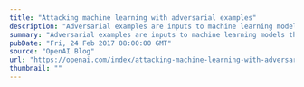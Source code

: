 ```yaml
---
title: "Attacking machine learning with adversarial examples"
description: "Adversarial examples are inputs to machine learning models that an attacker has intentionally designed to cause the model to make a mistake; they’re like optical illusions for machines. In this post we’ll show how adversarial examples work across different mediums, and will discuss why securing systems against them can be difficult."
summary: "Adversarial examples are inputs to machine learning models that an attacker has intentionally designed to cause the model to make a mistake; they’re like optical illusions for machines. In this post we’ll show how adversarial examples work across different mediums, and will discuss why securing systems against them can be difficult."
pubDate: "Fri, 24 Feb 2017 08:00:00 GMT"
source: "OpenAI Blog"
url: "https://openai.com/index/attacking-machine-learning-with-adversarial-examples"
thumbnail: ""
---
```


